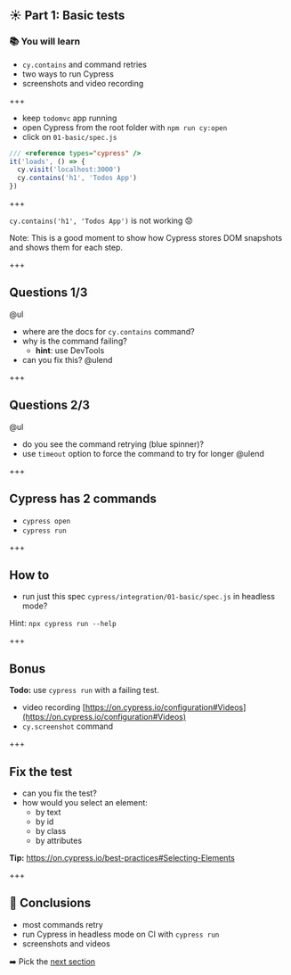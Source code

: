 ## ☀️ Part 1: Basic tests

### 📚 You will learn

- `cy.contains` and command retries
- two ways to run Cypress
- screenshots and video recording

+++

- keep `todomvc` app running
- open Cypress from the root folder with `npm run cy:open`
- click on `01-basic/spec.js`

```js
/// <reference types="cypress" />
it('loads', () => {
  cy.visit('localhost:3000')
  cy.contains('h1', 'Todos App')
})
```

+++

`cy.contains('h1', 'Todos App')` is not working 😟

Note:
This is a good moment to show how Cypress stores DOM snapshots and shows them for each step.

+++

## Questions 1/3

@ul

- where are the docs for `cy.contains` command?
- why is the command failing?
  - **hint**: use DevTools
- can you fix this?
@ulend

+++

## Questions 2/3

@ul

- do you see the command retrying (blue spinner)?
- use `timeout` option to force the command to try for longer
@ulend

+++

## Cypress has 2 commands

- `cypress open`
- `cypress run`

+++

## How to

- run just this spec `cypress/integration/01-basic/spec.js` in headless mode?

Hint: `npx cypress run --help`

+++

## Bonus

**Todo:** use `cypress run` with a failing test.

- video recording [https://on.cypress.io/configuration#Videos](https://on.cypress.io/configuration#Videos)
- `cy.screenshot` command

+++

## Fix the test

- can you fix the test?
- how would you select an element:
  - by text
  - by id
  - by class
  - by attributes

**Tip:** <https://on.cypress.io/best-practices#Selecting-Elements>

+++

## 🏁 Conclusions

- most commands retry
- run Cypress in headless mode on CI with `cypress run`
- screenshots and videos

➡️ Pick the [next section](https://github.com/cypress-io/testing-workshop-cypress#content-)
